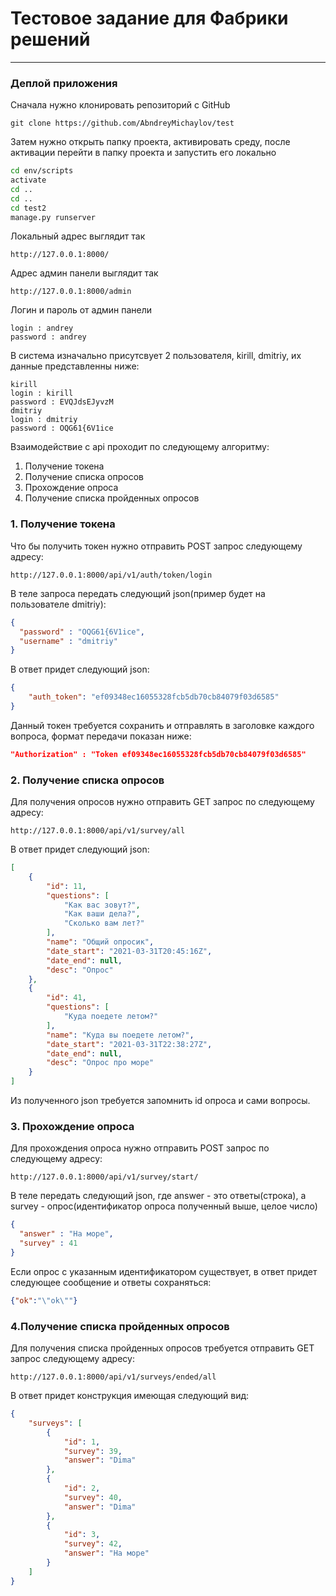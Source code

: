 Тестовое задание для Фабрики решений
====================================
-----------------------------------
### Деплой приложения
Сначала нужно клонировать репозиторий с GitHub
```git
git clone https://github.com/AbndreyMichaylov/test
```
Затем нужно открыть папку проекта, активировать среду, после активации перейти в папку проекта и запустить его локально
```bash
cd env/scripts
activate
cd ..
cd ..
cd test2
manage.py runserver
```
Локальный адрес выглядит так
```
http://127.0.0.1:8000/
```
Адрес админ панели выглядит так
```
http://127.0.0.1:8000/admin
```
Логин и пароль от админ панели
```
login : andrey
password : andrey
```
В система изначально присутсвует 2 пользователя, kirill, dmitriy, их данные представленны ниже:
```
kirill
login : kirill
password : EVQJdsEJyvzM
dmitriy
login : dmitriy
password : OQG61{6V1ice
```
Взаимодействие с api проходит по следующему алгоритму:
1. Получение токена
2. Получение списка опросов
3. Прохождение опроса
4. Получение списка пройденных опросов

### 1. Получение токена
Что бы получить токен нужно отправить POST запрос следующему адресу:
```
http://127.0.0.1:8000/api/v1/auth/token/login
```
В теле запроса передать следующий json(пример будет на пользователе dmitriy):
```json
{
  "password" : "OQG61{6V1ice",
  "username" : "dmitriy"
}
```
В ответ придет следующий json:
```json
{
    "auth_token": "ef09348ec16055328fcb5db70cb84079f03d6585"
}
```
Данный токен требуется сохранить и отправлять в заголовке каждого вопроса, формат передачи показан ниже:
```json
"Authorization" : "Token ef09348ec16055328fcb5db70cb84079f03d6585"
```
### 2. Получение списка опросов
Для получения опросов нужно отправить GET запрос по следующему адресу:
```
http://127.0.0.1:8000/api/v1/survey/all
```
В ответ придет следующий json:
```json
[
    {
        "id": 11,
        "questions": [
            "Как вас зовут?",
            "Как ваши дела?",
            "Сколько вам лет?"
        ],
        "name": "Общий опросик",
        "date_start": "2021-03-31T20:45:16Z",
        "date_end": null,
        "desc": "Опрос"
    },
    {
        "id": 41,
        "questions": [
            "Куда поедете летом?"
        ],
        "name": "Куда вы поедете летом?",
        "date_start": "2021-03-31T22:38:27Z",
        "date_end": null,
        "desc": "Опрос про море"
    }
]
```
Из полученного json требуется запомнить id опроса и сами вопросы.
### 3. Прохождение опроса
Для прохождения опроса нужно отправить POST запрос по следующему адресу:
```
http://127.0.0.1:8000/api/v1/survey/start/
```
В теле передать следующий json, где answer - это ответы(строка), а survey - опрос(идентификатор опроса полученный выше, целое число)
```json
{
  "answer" : "На море",
  "survey" : 41
}
```
Если опрос с указанным идентификатором существует, в ответ придет следующее сообщение и ответы сохраняться:
```json
{"ok":"\"ok\""}
```
### 4.Получение списка пройденных опросов
Для получения списка пройденных опросов требуется отправить GET запрос следующему адресу:
```
http://127.0.0.1:8000/api/v1/surveys/ended/all
```
В ответ придет конструкция имеющая следующий вид:
```json
{
    "surveys": [
        {
            "id": 1,
            "survey": 39,
            "answer": "Dima"
        },
        {
            "id": 2,
            "survey": 40,
            "answer": "Dima"
        },
        {
            "id": 3,
            "survey": 42,
            "answer": "На море"
        }
    ]
}
```
